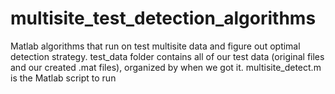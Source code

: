 # multisite_test_detection_algorithms
Matlab algorithms that run on test multisite data and figure out optimal detection strategy. 
test_data folder contains all of our test data (original files and our created .mat files), organized by when we got it. 
multisite_detect.m is the Matlab script to run

